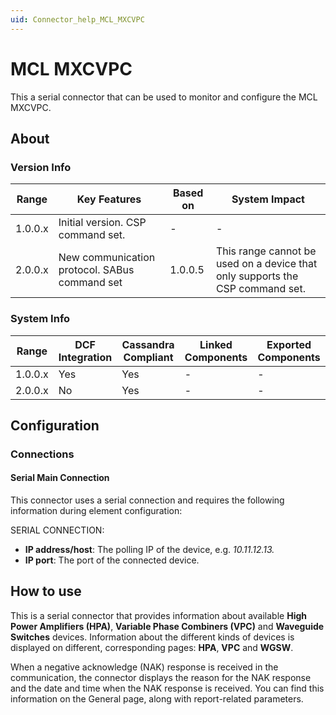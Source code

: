 ```yaml
---
uid: Connector_help_MCL_MXCVPC
---
```


# MCL MXCVPC

This a serial connector that can be used to monitor and configure the MCL MXCVPC.

## About

### Version Info

| **Range** | **Key Features**                              | **Based on** | **System Impact**                                                             |
|-----------|-----------------------------------------------|--------------|-------------------------------------------------------------------------------|
| 1.0.0.x   | Initial version. CSP command set.             | \-           | \-                                                                            |
| 2.0.0.x   | New communication protocol. SABus command set | 1.0.0.5      | This range cannot be used on a device that only supports the CSP command set. |

### System Info

| **Range** | **DCF Integration** | **Cassandra Compliant** | **Linked Components** | **Exported Components** |
|-----------|---------------------|-------------------------|-----------------------|-------------------------|
| 1.0.0.x   | Yes                 | Yes                     | \-                    | \-                      |
| 2.0.0.x   | No                  | Yes                     | \-                    | \-                      |

## Configuration

### Connections

#### Serial Main Connection

This connector uses a serial connection and requires the following information during element configuration:

SERIAL CONNECTION:

- **IP address/host**: The polling IP of the device, e.g. *10.11.12.13.*
- **IP port**: The port of the connected device.

## How to use

This is a serial connector that provides information about available **High Power Amplifiers (HPA)**, **Variable Phase Combiners (VPC)** and **Waveguide Switches** devices. Information about the different kinds of devices is displayed on different, corresponding pages: **HPA**, **VPC** and **WGSW**.

When a negative acknowledge (NAK) response is received in the communication, the connector displays the reason for the NAK response and the date and time when the NAK response is received. You can find this information on the General page, along with report-related parameters.
